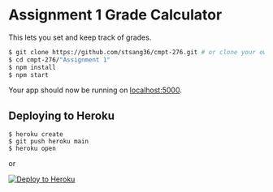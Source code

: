 # Assignment 1 Grade Calculator
This lets you set and keep track of grades.

```sh
$ git clone https://github.com/stsang36/cmpt-276.git # or clone your own fork
$ cd cmpt-276/"Assignment 1"
$ npm install
$ npm start
```

Your app should now be running on [localhost:5000](http://localhost:5000/).

## Deploying to Heroku

```
$ heroku create
$ git push heroku main
$ heroku open
```
or

[![Deploy to Heroku](https://www.herokucdn.com/deploy/button.svg)](https://heroku.com/deploy)

